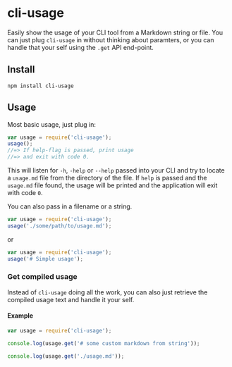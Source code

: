 # cli-usage

Easily show the usage of your CLI tool from a Markdown string
or file. You can just plug `cli-usage` in without thinking
about paramters, or you can handle that your self using the
`.get` API end-point.

## Install

```
npm install cli-usage
```

## Usage

Most basic usage, just plug in:

```javascript
var usage = require('cli-usage');
usage();
//=> If help-flag is passed, print usage
//=> and exit with code 0.
```

This will listen for `-h`, `-help` or `--help` passed
into your CLI and try to locate a `usage.md` file from
the directory of the file. If `help` is passed and the
`usage.md` file found, the usage will be printed and
the application will exit with code `0`.

You can also pass in a filename or a string.

```javascript
var usage = require('cli-usage');
usage('./some/path/to/usage.md');
```

or

```javascript
var usage = require('cli-usage');
usage('# Simple usage');
```

### Get compiled usage
Instead of `cli-usage` doing all the work, you can
also just retrieve the compiled usage text and handle
it your self.

#### Example
```javascript
var usage = require('cli-usage');

console.log(usage.get('# some custom markdown from string'));

console.log(usage.get('./usage.md'));
```
